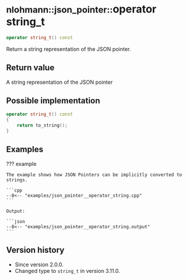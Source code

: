 # <small>nlohmann::json_pointer::</small>operator string_t

```cpp
operator string_t() const
```

Return a string representation of the JSON pointer.

## Return value

A string representation of the JSON pointer

## Possible implementation

```cpp
operator string_t() const
{
    return to_string();
}
```

## Examples

??? example

    The example shows how JSON Pointers can be implicitly converted to strings.
     
    ```cpp
    --8<-- "examples/json_pointer__operator_string.cpp"
    ```
    
    Output:
    
    ```json
    --8<-- "examples/json_pointer__operator_string.output"
    ```

## Version history

- Since version 2.0.0.
- Changed type to `string_t` in version 3.11.0.
